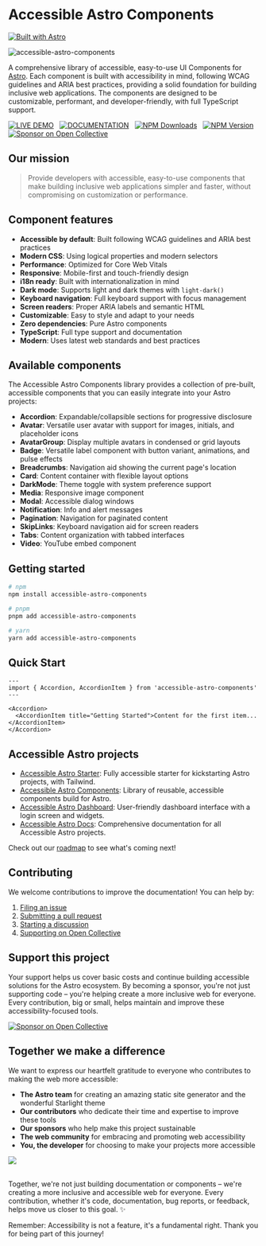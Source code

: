 # Accessible Astro Components

[![Built with Astro](https://astro.badg.es/v2/built-with-astro/small.svg)](https://astro.build)

![accessible-astro-components](https://github.com/user-attachments/assets/ba773cb6-ee7e-421d-8228-6f9fd3e13575)

A comprehensive library of accessible, easy-to-use UI Components for [Astro](https://astro.build). Each component is built with accessibility in mind, following WCAG guidelines and ARIA best practices, providing a solid foundation for building inclusive web applications. The components are designed to be customizable, performant, and developer-friendly, with full TypeScript support.

[![LIVE DEMO](https://img.shields.io/badge/LIVE_DEMO-4ECCA3?style=for-the-badge&logo=astro&logoColor=black)](https://accessible-astro-starter.incluud.dev/accessible-components/) &nbsp;
[![DOCUMENTATION](https://img.shields.io/badge/DOCUMENTATION-A682FF?style=for-the-badge&logo=astro&logoColor=black)](https://accessible-astro.incluud.dev/) &nbsp;
[![NPM Downloads](https://img.shields.io/npm/dt/accessible-astro-components?style=for-the-badge&color=4ECCA3&logo=npm&logoColor=black)](https://www.npmjs.com/package/accessible-astro-components) &nbsp;
[![NPM Version](https://img.shields.io/npm/v/accessible-astro-components?style=for-the-badge&logo=npm&logoColor=black&color=A682FF)](https://www.npmjs.com/package/accessible-astro-components) &nbsp;
[![Sponsor on Open Collective](https://img.shields.io/badge/Open%20Collective-7FADF2?style=for-the-badge&logo=opencollective&logoColor=white)](https://opencollective.com/incluud) &nbsp;

## Our mission

> Provide developers with accessible, easy-to-use components that make building inclusive web applications simpler and faster, without compromising on customization or performance.

## Component features

- **Accessible by default**: Built following WCAG guidelines and ARIA best practices
- **Modern CSS**: Using logical properties and modern selectors
- **Performance**: Optimized for Core Web Vitals
- **Responsive**: Mobile-first and touch-friendly design
- **i18n ready**: Built with internationalization in mind
- **Dark mode**: Supports light and dark themes with `light-dark()`
- **Keyboard navigation**: Full keyboard support with focus management
- **Screen readers**: Proper ARIA labels and semantic HTML
- **Customizable**: Easy to style and adapt to your needs
- **Zero dependencies**: Pure Astro components
- **TypeScript**: Full type support and documentation
- **Modern**: Uses latest web standards and best practices

## Available components

The Accessible Astro Components library provides a collection of pre-built, accessible components that you can easily integrate into your Astro projects:

- **Accordion**: Expandable/collapsible sections for progressive disclosure
- **Avatar**: Versatile user avatar with support for images, initials, and placeholder icons
- **AvatarGroup**: Display multiple avatars in condensed or grid layouts
- **Badge**: Versatile label component with button variant, animations, and pulse effects
- **Breadcrumbs**: Navigation aid showing the current page's location
- **Card**: Content container with flexible layout options
- **DarkMode**: Theme toggle with system preference support
- **Media**: Responsive image component
- **Modal**: Accessible dialog windows
- **Notification**: Info and alert messages
- **Pagination**: Navigation for paginated content
- **SkipLinks**: Keyboard navigation aid for screen readers
- **Tabs**: Content organization with tabbed interfaces
- **Video**: YouTube embed component

## Getting started

```bash
# npm
npm install accessible-astro-components

# pnpm
pnpm add accessible-astro-components

# yarn
yarn add accessible-astro-components
```

## Quick Start

```astro
---
import { Accordion, AccordionItem } from 'accessible-astro-components'
---

<Accordion>
  <AccordionItem title="Getting Started">Content for the first item...</AccordionItem>
</Accordion>
```

## Accessible Astro projects

- [Accessible Astro Starter](https://github.com/incluud/accessible-astro-starter): Fully accessible starter for kickstarting Astro projects, with Tailwind.
- [Accessible Astro Components](https://github.com/incluud/accessible-astro-components/): Library of reusable, accessible components build for Astro.
- [Accessible Astro Dashboard](https://github.com/incluud/accessible-astro-dashboard/): User-friendly dashboard interface with a login screen and widgets.
- [Accessible Astro Docs](https://github.com/incluud/accessible-astro-docs): Comprehensive documentation for all Accessible Astro projects.

Check out our [roadmap](https://github.com/orgs/incluud/projects/4) to see what's coming next!

## Contributing

We welcome contributions to improve the documentation! You can help by:

1. [Filing an issue](https://github.com/incluud/accessible-astro-components/issues)
2. [Submitting a pull request](https://github.com/incluud/accessible-astro-components/pulls)
3. [Starting a discussion](https://github.com/incluud/accessible-astro-components/discussions)
4. [Supporting on Open Collective](https://opencollective.com/incluud)

## Support this project

Your support helps us cover basic costs and continue building accessible solutions for the Astro ecosystem. By becoming a sponsor, you're not just supporting code – you're helping create a more inclusive web for everyone. Every contribution, big or small, helps maintain and improve these accessibility-focused tools.

[![Sponsor on Open Collective](https://img.shields.io/badge/Open%20Collective-7FADF2?style=for-the-badge&logo=opencollective&logoColor=white)](https://opencollective.com/incluud)

## Together we make a difference

We want to express our heartfelt gratitude to everyone who contributes to making the web more accessible:

- **The Astro team** for creating an amazing static site generator and the wonderful Starlight theme
- **Our contributors** who dedicate their time and expertise to improve these tools
- **Our sponsors** who help make this project sustainable
- **The web community** for embracing and promoting web accessibility
- **You, the developer** for choosing to make your projects more accessible

<a href="https://github.com/incluud/accessible-astro-components/graphs/contributors">
  <img src="https://contrib.rocks/image?repo=incluud/accessible-astro-components" />
</a><br /><br />

Together, we're not just building documentation or components – we're creating a more inclusive and accessible web for everyone. Every contribution, whether it's code, documentation, bug reports, or feedback, helps move us closer to this goal. ✨

Remember: Accessibility is not a feature, it's a fundamental right. Thank you for being part of this journey!

